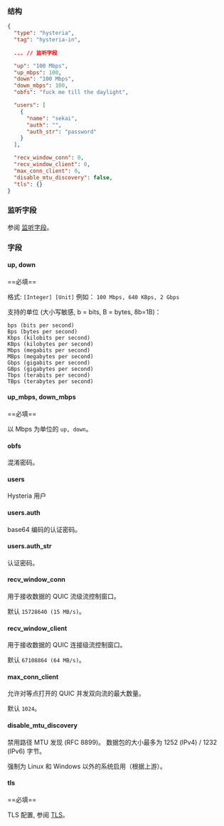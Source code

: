 ### 结构

```json
{
  "type": "hysteria",
  "tag": "hysteria-in",
  
  ... // 监听字段

  "up": "100 Mbps",
  "up_mbps": 100,
  "down": "100 Mbps",
  "down_mbps": 100,
  "obfs": "fuck me till the daylight",

  "users": [
    {
      "name": "sekai",
      "auth": "",
      "auth_str": "password"
    }
  ],

  "recv_window_conn": 0,
  "recv_window_client": 0,
  "max_conn_client": 0,
  "disable_mtu_discovery": false,
  "tls": {}
}
```

### 监听字段

参阅 [监听字段](/zh/configuration/shared/listen/)。

### 字段

#### up, down

==必填==

格式: `[Integer] [Unit]` 例如： `100 Mbps, 640 KBps, 2 Gbps`

支持的单位 (大小写敏感, b = bits, B = bytes, 8b=1B)：

    bps (bits per second)
    Bps (bytes per second)
    Kbps (kilobits per second)
    KBps (kilobytes per second)
    Mbps (megabits per second)
    MBps (megabytes per second)
    Gbps (gigabits per second)
    GBps (gigabytes per second)
    Tbps (terabits per second)
    TBps (terabytes per second)

#### up_mbps, down_mbps

==必填==

以 Mbps 为单位的 `up, down`。

#### obfs

混淆密码。

#### users

Hysteria 用户

#### users.auth

base64 编码的认证密码。

#### users.auth_str

认证密码。

#### recv_window_conn

用于接收数据的 QUIC 流级流控制窗口。

默认 `15728640 (15 MB/s)`。

#### recv_window_client

用于接收数据的 QUIC 连接级流控制窗口。

默认 `67108864 (64 MB/s)`。

#### max_conn_client

允许对等点打开的 QUIC 并发双向流的最大数量。

默认 `1024`。

#### disable_mtu_discovery

禁用路径 MTU 发现 (RFC 8899)。 数据包的大小最多为 1252 (IPv4) / 1232 (IPv6) 字节。

强制为 Linux 和 Windows 以外的系统启用（根据上游）。

#### tls

==必填==

TLS 配置, 参阅 [TLS](/zh/configuration/shared/tls/#inbound)。
